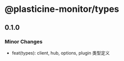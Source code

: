 # @plasticine-monitor/types

## 0.1.0

### Minor Changes

- feat(types): client, hub, options, plugin 类型定义
